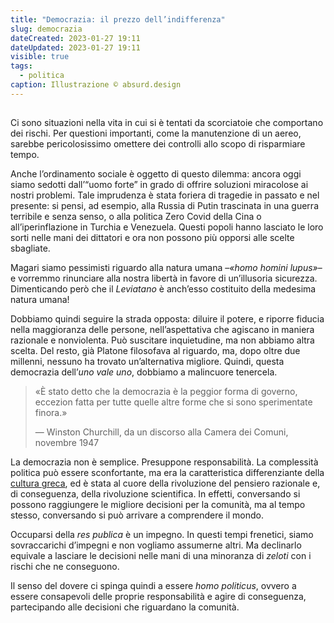 ```yaml
---
title: "Democrazia: il prezzo dell’indifferenza"
slug: democrazia
dateCreated: 2023-01-27 19:11
dateUpdated: 2023-01-27 19:11
visible: true
tags:
  - politica
caption: Illustrazione © absurd.design
---
```


##

<span class="newthought">Ci sono</span> situazioni nella vita in cui si è tentati da scorciatoie che comportano dei rischi. Per questioni importanti, come la manutenzione di un aereo, sarebbe pericolosissimo omettere dei controlli allo scopo di risparmiare tempo.

Anche l’ordinamento sociale è oggetto di questo dilemma: ancora oggi siamo sedotti dall’“uomo forte” in grado di offrire soluzioni miracolose ai nostri problemi. Tale imprudenza è stata foriera di tragedie in passato e nel presente: si pensi, ad esempio, alla Russia di Putin trascinata in una guerra terribile e senza senso, o alla politica Zero Covid della Cina o all’iperinflazione in Turchia e Venezuela. Questi popoli hanno lasciato le loro sorti nelle mani dei dittatori e ora non possono più opporsi alle scelte sbagliate.

Magari siamo pessimisti riguardo alla natura umana –_«homo homini lupus»_– e vorremmo rinunciare alla nostra libertà in favore di un’illusoria sicurezza. Dimenticando però che il _Leviatano_ è anch’esso costituito della medesima natura umana!

Dobbiamo quindi seguire la strada opposta: diluire il potere, e riporre fiducia nella maggioranza delle persone, nell’aspettativa che agiscano in maniera razionale e nonviolenta. Può suscitare inquietudine, ma non abbiamo altra scelta. Del resto, già Platone filosofava al riguardo, ma, dopo oltre due millenni, nessuno ha trovato un’alternativa migliore. Quindi, questa democrazia dell’_uno vale uno_, dobbiamo a malincuore tenercela.

<div class='epigraph'>

> «È stato detto che la democrazia è la peggior forma di governo, eccezion fatta per tutte quelle altre forme che si sono sperimentate finora.» <footer> — Winston Churchill, da un discorso alla Camera dei Comuni, novembre 1947</footer>

</div>

La democrazia non è semplice. Presuppone responsabilità. La complessità politica può essere sconfortante, ma era la caratteristica differenziante della [cultura greca](/notes/occidente), ed è stata al cuore della rivoluzione del pensiero razionale e, di conseguenza, della rivoluzione scientifica. In effetti, conversando si possono raggiungere le migliore decisioni per la comunità, ma al tempo stesso, conversando si può arrivare a comprendere il mondo.

Occuparsi della _res publica_ è un impegno. In questi tempi frenetici, siamo sovraccarichi d’impegni e non vogliamo assumerne altri. Ma declinarlo equivale a lasciare le decisioni nelle mani di una minoranza di _zeloti_ con i rischi che ne conseguono.

Il senso del dovere ci spinga quindi a essere _homo politicus_, ovvero a essere consapevoli delle proprie responsabilità e agire di conseguenza, partecipando alle decisioni che riguardano la comunità.
